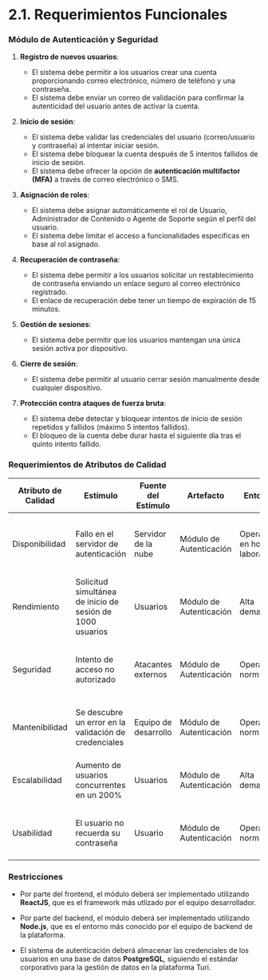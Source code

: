 # 2.1. Requerimientos Funcionales

### Módulo de Autenticación y Seguridad
1. **Registro de nuevos usuarios**:
   - El sistema debe permitir a los usuarios crear una cuenta proporcionando correo electrónico, número de teléfono y una contraseña.
   - El sistema debe enviar un correo de validación para confirmar la autenticidad del usuario antes de activar la cuenta.

2. **Inicio de sesión**:
   - El sistema debe validar las credenciales del usuario (correo/usuario y contraseña) al intentar iniciar sesión.
   - El sistema debe bloquear la cuenta después de 5 intentos fallidos de inicio de sesión.
   - El sistema debe ofrecer la opción de **autenticación multifactor (MFA)** a través de correo electrónico o SMS.

3. **Asignación de roles**:
   - El sistema debe asignar automáticamente el rol de Usuario, Administrador de Contenido o Agente de Soporte según el perfil del usuario.
   - El sistema debe limitar el acceso a funcionalidades específicas en base al rol asignado.

4. **Recuperación de contraseña**:
   - El sistema debe permitir a los usuarios solicitar un restablecimiento de contraseña enviando un enlace seguro al correo electrónico registrado.
   - El enlace de recuperación debe tener un tiempo de expiración de 15 minutos.

5. **Gestión de sesiones**:
   - El sistema debe permitir que los usuarios mantengan una única sesión activa por dispositivo.

6. **Cierre de sesión**:
   - El sistema debe permitir al usuario cerrar sesión manualmente desde cualquier dispositivo.

7. **Protección contra ataques de fuerza bruta**:
   - El sistema debe detectar y bloquear intentos de inicio de sesión repetidos y fallidos (máximo 5 intentos fallidos).
   - El bloqueo de la cuenta debe durar hasta el siguiente día tras el quinto intento fallido.

### Requerimientos de Atributos de Calidad
| Atributo de Calidad | Estímulo                                                  | Fuente del Estímulo       | Artefacto                           | Entorno               | Respuesta                                                                 | Medida de Respuesta                          |
|---------------------|-----------------------------------------------------------|---------------------------|-------------------------------------|-----------------------|---------------------------------------------------------------------------|---------------------------------------------|
| Disponibilidad      | Fallo en el servidor de autenticación                     | Servidor de la nube        | Módulo de Autenticación             | Operación en horario laboral | El sistema redirige automáticamente a un servidor de respaldo             | El sistema está disponible el 99.9% del tiempo al año |
| Rendimiento         | Solicitud simultánea de inicio de sesión de 1000 usuarios  | Usuarios                   | Módulo de Autenticación             | Alta demanda             | El sistema procesa las solicitudes sin tiempos de espera significativos  | El tiempo de respuesta no supera los 3 segundos |
| Seguridad           | Intento de acceso no autorizado                           | Atacantes externos         | Módulo de Autenticación             | Operación normal         | El sistema bloquea el acceso tras 5 intentos fallidos consecutivos        | El bloqueo es inmediato después del quinto intento |
| Mantenibilidad      | Se descubre un error en la validación de credenciales      | Equipo de desarrollo       | Módulo de Autenticación             | Operación normal         | El equipo debe corregir el error sin interrumpir las sesiones activas     | El error se soluciona en menos de 4 horas |
| Escalabilidad       | Aumento de usuarios concurrentes en un 200%               | Usuarios                   | Módulo de Autenticación             | Alta demanda             | El sistema escala automáticamente los recursos para manejar la carga      | Soporta el aumento sin reducir el rendimiento |
| Usabilidad          | El usuario no recuerda su contraseña                      | Usuario                    | Módulo de Autenticación             | Operación normal         | El sistema ofrece un proceso sencillo para la recuperación de contraseñas | El proceso no supera los 3 pasos |

### Restricciones

- Por parte del frontend, el módulo deberá ser implementado utilizando **ReactJS**, que es el framework más utlizado por el equipo desarrollador.

- Por parte del backend, el módulo deberá ser implementado utilizando **Node.js**, que es el entorno más conocido por el equipo de backend de la plataforma.
  
- El sistema de autenticación deberá almacenar las credenciales de los usuarios en una base de datos **PostgreSQL**, siguiendo el estándar corporativo para la gestión de datos en la plataforma Turi.


